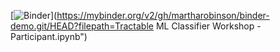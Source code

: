 [![Binder]("https://mybinder.org/badge_logo.svg)](https://mybinder.org/v2/gh/martharobinson/binder-demo.git/HEAD?filepath=Tractable ML Classifier Workshop - Participant.ipynb")
